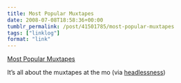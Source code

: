 ```yaml
---
title: Most Popular Muxtapes
date: 2008-07-08T18:58:36+00:00
tumblr_permalink: /post/41501785/most-popular-muxtapes
tags: ["linklog"]
format: "link"
---
```


[Most Popular Muxtapes][1]

It&rsquo;s all about the muxtapes at the mo (via <a href="http://headlessness.com/">headlessness</a>)

[1]: http://www.vobios.com/muxtape-most-popular/
